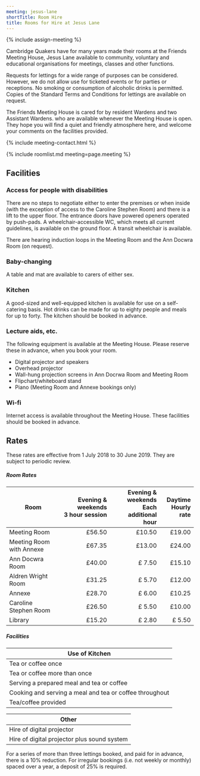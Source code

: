 ```yaml
---
meeting: jesus-lane
shortTitle: Room Hire
title: Rooms for Hire at Jesus Lane
---
```

{% include assign-meeting %}

<div class="row">

<div class="col-xs-12 col-sm-8" markdown="block">

Cambridge Quakers have for many years
made their rooms at the Friends Meeting
House, Jesus Lane available to community,
voluntary and educational organisations for
meetings, classes and other functions.

Requests for lettings for a wide range of
purposes can be considered. However,
we do not allow use for ticketed events
or for parties or receptions. No smoking
or consumption of alcoholic drinks is
permitted. Copies of the Standard Terms
and Conditions for lettings are available on
request.

The Friends Meeting House is cared for by
resident Wardens and two Assistant Wardens.
who are available whenever the Meeting House is
open. They hope you will find a quiet and friendly
atmosphere here, and welcome your comments on
the facilities provided.

</div>

<div class="col-xs-12 col-sm-4">

{% include meeting-contact.html %}

</div>

</div>

{% include roomlist.md meeting=page.meeting %}

## Facilities

### Access for people with disabilities

There are no steps to negotiate either to enter the
premises or when inside (with the exception of
access to the Caroline Stephen Room) and there
is a lift to the upper floor. The entrance doors
have powered openers operated by push-pads.  A
wheelchair-accessible WC, which meets all current
guidelines, is available on the ground floor.  A
transit wheelchair is available.

There are hearing induction loops in the Meeting
Room and the Ann Docwra Room (on request).

### Baby-changing

A table and mat are available to carers of either
sex.

### Kitchen

A good-sized and well-equipped kitchen is available
for use on a self-catering basis. Hot drinks can be
made for up to eighty people and meals for up to
forty.  The kitchen should be booked in advance.

### Lecture aids, etc.

The following equipment is available at the Meeting House. Please reserve these in advance, when you book your room.

- Digital projector and speakers
- Overhead projector
- Wall-hung projection screens in Ann Docrwa Room and Meeting Room
- Flipchart/whiteboard stand
- Piano (Meeting Room and Annexe bookings only)

### Wi-fi

Internet access is available throughout the
Meeting House. These facilities should be booked
in advance.

## Rates

These rates are effective from 1 July 2018 to 30 June 2019. They are subject to periodic review.

##### Room Rates

<div data-apply-selector="&gt;table" data-apply-class="table table-striped" markdown="block">

| Room | Evening & weekends <br/> 3 hour session | Evening & weekends <br/> Each additional hour | Daytime <br/> Hourly rate |
|--------------------------|-------:|-------:|-------:|
| Meeting Room             | £56.50 | £10.50 | £19.00 |
| Meeting Room with Annexe | £67.35 | £13.00 | £24.00 |
| Ann Docwra Room          | £40.00 | £ 7.50 | £15.10 |
| Aldren Wright Room       | £31.25 | £ 5.70 | £12.00 |
| Annexe                   | £28.70 | £ 6.00 | £10.25 |
| Caroline Stephen Room    | £26.50 | £ 5.50 | £10.00 |
| Library                  | £15.20 | £ 2.80 | £ 5.50 |

</div>

##### Facilities

<div data-apply-selector="&gt;table" data-apply-class="table table-striped" markdown="block">

Use of Kitchen |
--|
Tea or coffee once                                      | £5.75
Tea or coffee more than once                            | £11.25
Serving a prepared meal and tea or coffee               | £12.00
Cooking and serving a meal and tea or coffee throughout | £22.70
Tea/coffee provided                                     | £2.50 per serving

Other |
--|
Hire of digital projector                   | £5.75
Hire of digital projector plus sound system | £11.00

</div>

For a series of more than three lettings booked, and
paid for in advance, there is a 10% reduction.
For irregular bookings (i.e. not weekly or monthly)
spaced over a year, a deposit of 25% is required.
